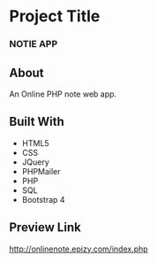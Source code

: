 # Project Title

### NOTIE APP

## About

An Online PHP note web app.

## Built With

* HTML5
* CSS 
* JQuery
* PHPMailer 
* PHP
* SQL
* Bootstrap 4

## Preview Link

http://onlinenote.epizy.com/index.php
